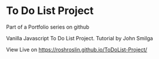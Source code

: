 # To Do List Project
Part of a Portfolio series on github

Vanilla Javascript To Do List Project. Tutorial by John Smilga

View Live on https://roshroslin.github.io/ToDoList-Project/

